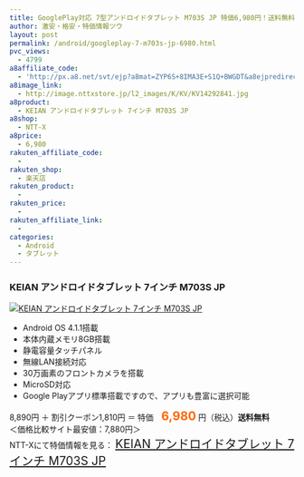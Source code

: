 ```yaml
---
title: GooglePlay対応 7型アンドロイドタブレット M703S JP 特価6,980円！送料無料！
author: 激安・格安・特価情報ツウ
layout: post
permalink: /android/googleplay-7-m703s-jp-6980.html
pvc_views:
  - 4799
a8affiliate_code:
  - 'http://px.a8.net/svt/ejp?a8mat=ZYP6S+8IMA3E+S1Q+BWGDT&a8ejpredirect=http://nttxstore.jp/_II_KV14292841'
a8image_link:
  - http://image.nttxstore.jp/l2_images/K/KV/KV14292841.jpg
a8product:
  - KEIAN アンドロイドタブレット 7インチ M703S JP
a8shop:
  - NTT-X
a8price:
  - 6,980
rakuten_affiliate_code:
  - 
rakuten_shop:
  - 楽天店
rakuten_product:
  - 
rakuten_price:
  - 
rakuten_affiliate_link:
  - 
categories:
  - Android
  - タブレット
---
```

### KEIAN アンドロイドタブレット 7インチ M703S JP

<div class="img-bg2 img_L">
  <a title="KEIAN アンドロイドタブレット 7インチ M703S JP" href="http://px.a8.net/svt/ejp?a8mat=ZYP6S+8IMA3E+S1Q+BWGDT&a8ejpredirect=http://nttxstore.jp/_II_KV14292841" target="_blank"><img src="http://i2.wp.com/image.nttxstore.jp/l2_images/K/KV/KV14292841.jpg?resize=120%2C120" border="0" alt="KEIAN アンドロイドタブレット 7インチ M703S JP" style="border: 0pt none;" data-recalc-dims="1" /></a>
</div>

<!--more-->

  * Android OS 4.1.1搭載
  * 本体内蔵メモリ8GB搭載
  * 静電容量タッチパネル
  * 無線LAN接続対応
  * 30万画素のフロントカメラを搭載
  * MicroSD対応
  * Google Playアプリ標準搭載ですので、アプリも豊富に選択可能

8,890円 ＋ 割引クーポン1,810円 ＝ 特価　<span style="color: #ff6600; font-size: 150%;"><strong>6,980</strong></span> 円（税込）**送料無料**  
＜価格比較サイト最安値：7,880円＞  
NTT-Xにて特価情報を見る： <span style="font-size: 150%;"><a href="http://px.a8.net/svt/ejp?a8mat=ZYP6S+8IMA3E+S1Q+BWGDT&a8ejpredirect=http://nttxstore.jp/_II_KV14292841" target="_blank">KEIAN アンドロイドタブレット 7インチ M703S JP</a></span>